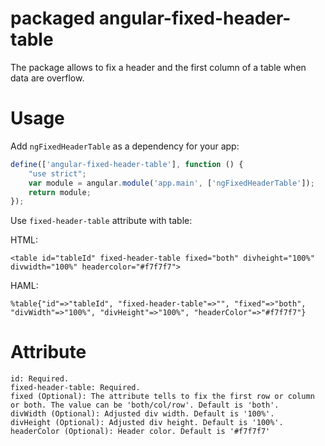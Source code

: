 # packaged angular-fixed-header-table

The package allows to fix a header and the first column of a table when data are overflow.

# Usage

Add `ngFixedHeaderTable` as a dependency for your app:

```javascript
define(['angular-fixed-header-table'], function () {
    "use strict";
    var module = angular.module('app.main', ['ngFixedHeaderTable']);
    return module;
});
```

Use `fixed-header-table` attribute with table:

HTML:
```
<table id="tableId" fixed-header-table fixed="both" divheight="100%" divwidth="100%" headercolor="#f7f7f7">
```

HAML:
```
%table{"id"=>"tableId", "fixed-header-table"=>"", "fixed"=>"both", "divWidth"=>"100%", "divHeight"=>"100%", "headerColor"=>"#f7f7f7"}
```
# Attribute
```
id: Required.
fixed-header-table: Required.
fixed (Optional): The attribute tells to fix the first row or column or both. The value can be 'both/col/row'. Default is 'both'.
divWidth (Optional): Adjusted div width. Default is '100%'.
divHeight (Optional): Adjusted div height. Default is '100%'.
headerColor (Optional): Header color. Default is '#f7f7f7'
```